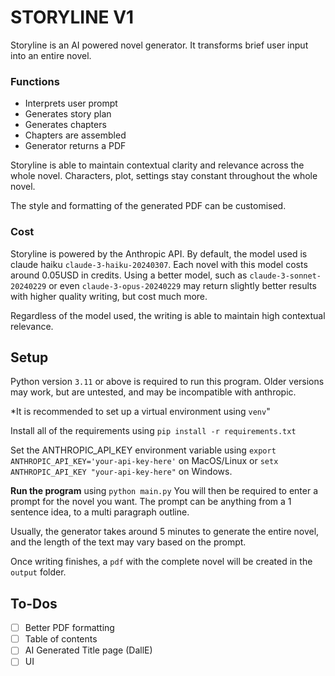 # STORYLINE V1
Storyline is an AI powered novel generator. It transforms brief user input into an entire novel.

### Functions
- Interprets user prompt
- Generates story plan
- Generates chapters
- Chapters are assembled 
- Generator returns a PDF

Storyline is able to maintain contextual clarity and relevance across the whole novel. Characters, plot, settings stay constant throughout the whole novel. 

The style and formatting of the generated PDF can be customised. 

### Cost
Storyline is powered by the Anthropic API. By default, the model used is claude haiku ```claude-3-haiku-20240307```. Each novel with this model costs around 0.05USD in credits. Using a better model, such as ```claude-3-sonnet-20240229``` or even ```claude-3-opus-20240229``` may return slightly better results with higher quality writing, but cost much more. 

Regardless of the model used, the writing is able to maintain high contextual relevance. 

## Setup
Python version ```3.11``` or above is required to run this program. Older versions may work, but are untested, and may be incompatible with anthropic.

*It is recommended to set up a virtual environment using ```venv```"

Install all of the requirements using ```pip install -r requirements.txt```

Set the ANTHROPIC_API_KEY environment variable using ```export ANTHROPIC_API_KEY='your-api-key-here'``` on MacOS/Linux or ```setx ANTHROPIC_API_KEY "your-api-key-here"``` on Windows. 

**Run the program** using ```python main.py```
You will then be required to enter a prompt for the novel you want. The prompt can be anything from a 1 sentence idea, to a multi paragraph outline.

Usually, the generator takes around 5 minutes to generate the entire novel, and the length of the text may vary based on the prompt. 

Once writing finishes, a ```pdf``` with the complete novel will be created in the ```output``` folder.

## To-Dos

-[ ] Better PDF formatting
-[ ] Table of contents
-[ ] AI Generated Title page (DallE)
-[ ] UI